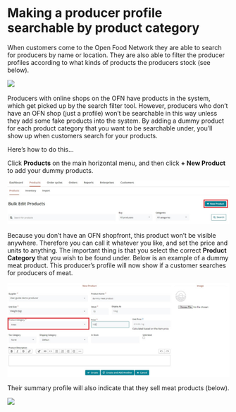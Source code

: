 # Making a producer profile searchable by product category

When customers come to the Open Food Network they are able to search for producers by name or location. They are also able to filter the producer profiles according to what kinds of products the producers stock (see below).&#x20;

![](../../.gitbook/assets/filter-by-product.png)

Producers with online shops on the OFN have products in the system, which get picked up by the search filter tool. However, producers who don’t have an OFN shop (just a profile) won’t be searchable in this way unless they add some fake products into the system. By adding a dummy product for each product category that you want to be searchable under, you’ll show up when customers search for your products.

Here’s how to do this…

Click **Products** on the main horizontal menu, and then click **+ New Product** to add your dummy products.

![](<../../.gitbook/assets/add new product.jpg>)

Because you don’t have an OFN shopfront, this product won’t be visible anywhere. Therefore you can call it whatever you like, and set the price and units to anything. The important thing is that you select the correct **Product Category** that you wish to be found under. Below is an example of a dummy meat product. This producer’s profile will now show if a customer searches for producers of meat.

![](<../../.gitbook/assets/dummy meat.jpg>)

Their summary profile will also indicate that they sell meat products (below).

![](../../.gitbook/assets/meat.png)

